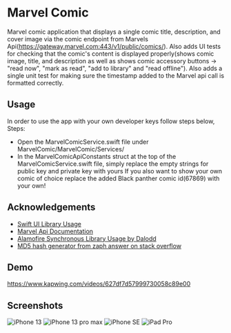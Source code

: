 # Marvel Comic

Marvel comic application that displays a single comic title, description, and cover image via the comic endpoint from Marvels Api(https://gateway.marvel.com:443/v1/public/comics/). Also adds UI tests for checking that the comic's content is displayed properly(shows comic image, title, and description as well as shows comic accessory buttons -> "read now", "mark as read", "add to library" and "read offline"). Also adds a single unit test for making sure the timestamp added to the Marvel api call is formatted correctly.


## Usage
In order to use the app with your own developer keys follow steps below,
Steps:
 * Open the MarvelComicService.swift file under MarvelComic/MarvelComic/Services/
 * In the MarvelComicApiConstants struct at the top of the MarvelComicService.swift file, simply replace the empty strings for public key and private key with yours
If you also want to show your own comic of choice replace the added Black panther comic id(67869) with your own!

## Acknowledgements

 - [Swift UI Library Usage](https://developer.apple.com/documentation/swiftui/)
  - [Marvel Api Documentation](https://developer.marvel.com/docs)
 - [Alamofire Synchronous Library Usage by Dalodd](https://github.com/Dalodd/Alamofire-Synchronous)
 - [MD5 hash generator from zaph answer on stack overflow](https://stackoverflow.com/questions/32163848/how-can-i-convert-a-string-to-an-md5-hash-in-ios-using-swift)


## Demo

https://www.kapwing.com/videos/627df7d57999730058c89e00

## Screenshots

![iPhone 13](https://ibb.co/f9FnXhV)
![iPhone 13 pro max](https://ibb.co/5Gz1JHc)
![iPhone SE](https://ibb.co/PQZR2MR)
![iPad Pro](https://ibb.co/0ZNRXr5)
